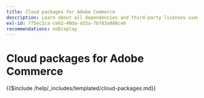 ```yaml
---
title: Cloud packages for Adobe Commerce
description: Learn about all dependencies and third-party licenses used in Adobe Commerce.
exl-id: 775ec1ca-ce62-40da-a55a-7b783a988ce0
recommendations: noDisplay
---
```

# Cloud packages for Adobe Commerce

{{$include /help/_includes/templated/cloud-packages.md}}
